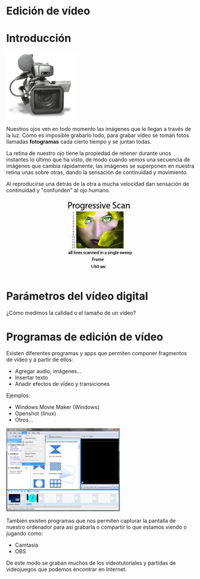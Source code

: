 # Edición de vídeo

# Introducción

![](img/2020-03-31-15-21-25.png)

Nuestros ojos ven en todo momento las imágenes que le llegan a través de la luz. Como es imposible grabarlo todo, para grabar vídeo se toman fotos llamadas **fotogramas** cada cierto tiempo y se juntan todas.


La retina de nuestro ojo tiene la propiedad de retener durante unos instantes lo último que ha visto, de modo cuando vemos una secuencia de imágenes que cambia rápidamente, las imágenes se superponen en nuestra retina unas sobre otras, dando la sensación de continuidad y movimiento.

Al reproducirse una detrás de la otra a mucha velocidad dan sensación de continuidad y "confunden" al ojo humano.


![](img/2020-03-31-15-21-16.png)

# Parámetros del vídeo digital

¿Cómo medimos la calidad o el tamaño de un vídeo?










# Programas de edición de vídeo

Existen diferentes programas y apps que permiten componer fragmentos de vídeo y a partir de ellos:

- Agregar audio, imágenes...
- Insertar texto
- Añadir efectos de vídeo y transiciones

Ejemplos:

- Windows Movie Maker (Windows)
- Openshot (linux)
- Otros...

![](img/2020-03-31-15-23-24.png)

También existen programas que nos permiten capturar la pantalla de nuestro ordenador para así grabarla o compartir lo que estamos viendo o jugando como:

- Camtasia
- OBS

De este modo se graban muchos de los videotutoriales y partidas de videojuegos que podemos encontrar en Internet.







